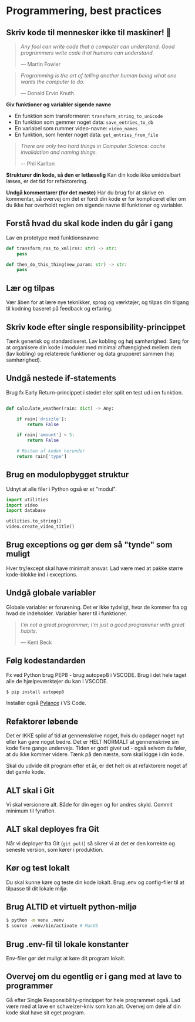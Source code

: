 # Programmering, best practices

## Skriv kode til mennesker ikke til maskiner! 🤖

> _Any fool can write code that a computer can understand. Good programmers write code that humans can understand._
>
> ― Martin Fowler

> _Programming is the art of telling another human being what one wants the computer to do._
>
> ― Donald Ervin Knuth

**Giv funktioner og variabler sigende navne**

- En funktion som transformerer: `transform_string_to_unicode`
- En funktion som gemmer noget data: `save_entries_to_db`
- En variabel som rummer video-navne: `video_names`
- En funktion, som henter noget data: `get_entries_from_file`

> _There are only two hard things in Computer Science: cache invalidation and naming things._
>
> -- Phil Karlton

**Strukturer din kode, så den er letlæselig**
Kan din kode ikke umiddelbart læses, er det tid for refaktorering.

**Undgå kommentarer (for det meste)**
Har du brug for at skrive en kommentar, så overvej om det er fordi din kode er for kompliceret eller om du ikke har overholdt reglen om sigende navne til funktioner og variabler.

## Forstå hvad du skal kode inden du går i gang

Lav en prototype med funktionsnavne:

```python
def transform_rss_to_xml(rss: str) -> str:
	pass

def then_do_this_thing(new_param: str) -> str:
    pass

```

## Lær og tilpas

Vær åben for at lære nye teknikker, sprog og værktøjer, og tilpas din tilgang til kodning baseret på feedback og erfaring.

## Skriv kode efter single responsibility-princippet

Tænk generisk og standardiseret. Lav kobling og høj samhørighed: Sørg for at organisere din kode i moduler med minimal afhængighed mellem dem (lav kobling) og relaterede funktioner og data grupperet sammen (høj samhørighed).

## Undgå nestede if-statements

Brug fx Early Return-princippet i stedet eller split en test ud i en funktion.

```python

def calculate_weather(rain: dict) -> Any:

    if rain['drizzle']:
        return False

    if rain['amount'] < 5:
        return False

    # Resten af koden herunder
    return rain['type']

```

## Brug en modulopbygget struktur

Udnyt at alle filer i Python også er et "modul".

```python
import utilities
import video
import database

utilities.to_string()
video.create_video_title()
```

## Brug exceptions og gør dem så "tynde" som muligt

Hver try/except skal have minimalt ansvar. Lad være med at pakke større kode-blokke ind i exceptions.

## Undgå globale variabler

Globale variabler er forurening. Det er ikke tydeligt, hvor de kommer fra og hvad de indeholder. Variabler hører til i funktioner.

> _I'm not a great programmer; I'm just a good programmer with great habits._
>
> ― Kent Beck

## Følg kodestandarden

Fx ved Python brug PEP8 - brug autopep8 i VSCODE. Brug i det hele taget alle de hjælpeværktøjer du kan i VSCODE.

```bash
$ pip install autopep8
```

Installér også [Pylance](https://marketplace.visualstudio.com/items?itemName=ms-python.vscode-pylance) i VS Code.

## Refaktorer løbende

Det er IKKE spild af tid at gennemskrive noget, hvis du opdager noget nyt eller kan gøre noget bedre. Det er HELT NORMALT at gennemskrive sin kode flere gange undervejs. Tiden er godt givet ud - også selvom du føler, at du ikke kommer videre. Tænk på den næste, som skal kigge i din kode.

Skal du udvide dit program efter et år, er det helt ok at refaktorere noget af det gamle kode.

## ALT skal i Git

Vi skal versionere alt. Både for din egen og for andres skyld. Commit minimum til fyraften.

## ALT skal deployes fra Git

Når vi deployer fra Git (`git pull`) så sikrer vi at det er den korrekte og seneste version, som kører i produktion.

## Kør og test lokalt

Du skal kunne køre og teste din kode lokalt. Brug .env og config-filer til at tilpasse til dit lokale miljø.

## Brug ALTID et virtuelt python-miljø

```bash
$ python -m venv .venv
$ source .venv/bin/activate # MacOS
```

## Brug .env-fil til lokale konstanter

Env-filer gør det muligt at køre dit program lokalt.

## Overvej om du egentlig er i gang med at lave to programmer

Gå efter Single Responsibility-princippet for hele programmet også. Lad være med at lave en schweizer-kniv som kan alt. Overvej om dele af din kode skal have sit eget program.
